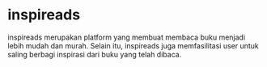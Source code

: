# inspireads
inspireads merupakan platform yang membuat membaca buku menjadi lebih mudah dan murah. Selain itu, inspireads juga memfasilitasi user untuk saling berbagi inspirasi dari buku yang telah dibaca.
